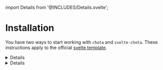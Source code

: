 import Details from '@INCLUDES/Details.svelte';

# Installation

You have two ways to start working with `chota` and `svelte-chota`. These instructions apply to the official [svelte template](https://github.com/sveltejs/template).


<Details title="a. Import CSS file in your root component"
    comment="Recommended way"
>

1.&nbsp;Install two node packages for development:

* `chota` - css framework itself
* `svelte-chota` - Svelte components for chota

```terminal
$ npm install --save-dev chota svelte-chota
```

2.&nbsp;Open your root component file (usually `App.svelte`) and add the `chota` import at the top of a `<script>` block.

```html
<script>
    import 'chota';
    ...
</script>
```

</Details>


<Details
    title="c. Import from CDN"
    comment="Easiest way"
>

Another way to import `chota` without Rollup's config changing is using CDN. In this case an internet connection is required for users of your app.

1.&nbsp;Install `svelte-chota` for production:

```terminal
$ npm install --save-prod svelte-chota
```

2.&nbsp;Import styles from chota's CDN in the `style` block of the your `App.svelte`.

```html
<style>
    @import "https://unpkg.com/chota@latest";
</style>
```

> This way is ideal for use in sandboxes. See example on the [REPL](https://svelte.dev/repl/23f96be8ef424e12b584f9ed00761e88)
</Details>
